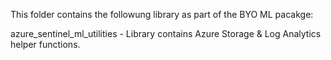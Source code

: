 This folder contains the followung library as part of the BYO ML pacakge:

azure_sentinel_ml_utilities - Library contains Azure Storage & Log Analytics helper functions.
